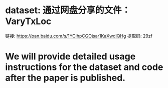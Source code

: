 # dataset: 通过网盘分享的文件：VaryTxLoc
链接: https://pan.baidu.com/s/1YClhpCGOjsar1KaXwdiQHg 提取码: 29zf

# We will provide detailed usage instructions for the dataset and code after the paper is published.
